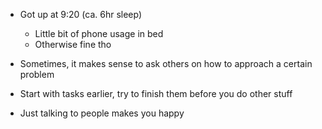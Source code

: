 - Got up at 9:20 (ca. 6hr sleep)
	- Little bit of phone usage in bed
	- Otherwise fine tho

- Sometimes, it makes sense to ask others on how to approach a certain problem
- Start with tasks earlier, try to finish them before you do other stuff
- Just talking to people makes you happy